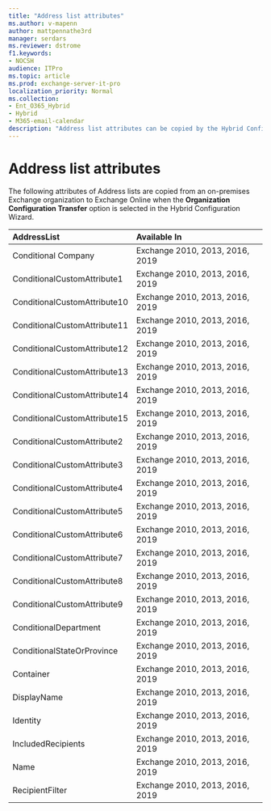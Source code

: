```yaml
---
title: "Address list attributes"
ms.author: v-mapenn
author: mattpennathe3rd
manager: serdars
ms.reviewer: dstrome
f1.keywords:
- NOCSH
audience: ITPro
ms.topic: article
ms.prod: exchange-server-it-pro
localization_priority: Normal
ms.collection:
- Ent_O365_Hybrid
- Hybrid
- M365-email-calendar
description: "Address list attributes can be copied by the Hybrid Configuration Wizard from your on-premises organization to Exchange Online to help simplify your hybrid deployment"
---
```


# Address list attributes

The following attributes of Address lists are copied from an on-premises Exchange organization to Exchange Online when the **Organization Configuration Transfer** option is selected in the Hybrid Configuration Wizard.

|**AddressList**|**Available In**|
|:-----|:-----|
|Conditional Company|Exchange 2010, 2013, 2016, 2019|
|ConditionalCustomAttribute1|Exchange 2010, 2013, 2016, 2019|
|ConditionalCustomAttribute10|Exchange 2010, 2013, 2016, 2019|
|ConditionalCustomAttribute11|Exchange 2010, 2013, 2016, 2019|
|ConditionalCustomAttribute12|Exchange 2010, 2013, 2016, 2019|
|ConditionalCustomAttribute13|Exchange 2010, 2013, 2016, 2019|
|ConditionalCustomAttribute14|Exchange 2010, 2013, 2016, 2019|
|ConditionalCustomAttribute15|Exchange 2010, 2013, 2016, 2019|
|ConditionalCustomAttribute2|Exchange 2010, 2013, 2016, 2019|
|ConditionalCustomAttribute3|Exchange 2010, 2013, 2016, 2019|
|ConditionalCustomAttribute4|Exchange 2010, 2013, 2016, 2019|
|ConditionalCustomAttribute5|Exchange 2010, 2013, 2016, 2019|
|ConditionalCustomAttribute6|Exchange 2010, 2013, 2016, 2019|
|ConditionalCustomAttribute7|Exchange 2010, 2013, 2016, 2019|
|ConditionalCustomAttribute8|Exchange 2010, 2013, 2016, 2019|
|ConditionalCustomAttribute9|Exchange 2010, 2013, 2016, 2019|
|ConditionalDepartment|Exchange 2010, 2013, 2016, 2019|
|ConditionalStateOrProvince|Exchange 2010, 2013, 2016, 2019|
|Container|Exchange 2010, 2013, 2016, 2019|
|DisplayName|Exchange 2010, 2013, 2016, 2019|
|Identity|Exchange 2010, 2013, 2016, 2019|
|IncludedRecipients|Exchange 2010, 2013, 2016, 2019|
|Name|Exchange 2010, 2013, 2016, 2019|
|RecipientFilter|Exchange 2010, 2013, 2016, 2019|
